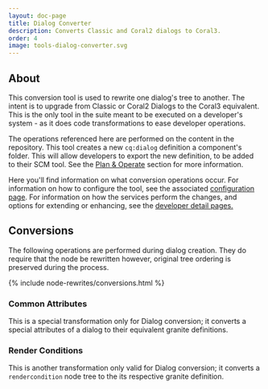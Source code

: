 ```yaml
---
layout: doc-page
title: Dialog Converter
description: Converts Classic and Coral2 dialogs to Coral3.
order: 4
image: tools-dialog-converter.svg
---
```


## About

This conversion tool is used to rewrite one dialog's tree to another. The intent is to upgrade from Classic or Coral2 Dialogs to the Coral3 equivalent. This is the only tool in the suite meant to be executed on a developer's system - as it does code transformations to ease developer operations.

The operations referenced here are performed on the content in the repository. This tool creates a new `cq:dialog` definition a component's folder. This will allow developers to export the new definition, to be added to their SCM tool. See the <a href="{{ site.baseurl }}/pages/plan-operate.html">Plan & Operate</a> section for more information. 

Here you'll find information on what conversion operations occur. For information on how to configure the tool, see the associated <a href="{{ site.baseurl }}/pages/configuration/dialog.html">configuration page</a>. For information on how the services perform the changes, and options for extending or enhancing, see the <a href="{{ site.baseurl }}/pages/development.html">developer detail pages.</a>


## Conversions

The following operations are performed during dialog creation. They do require that the node be rewritten however, original tree ordering is preserved during the process.

{% include node-rewrites/conversions.html %}

### Common Attributes

This is a special transformation only for Dialog conversion; it converts a special attributes of a dialog to their equivalent granite definitions.

### Render Conditions

This is another transformation only valid for Dialog conversion; it converts a `rendercondition` node tree to the its respective granite definition.
